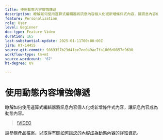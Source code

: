 ```yaml
---
title: 使用動態內容增強傳遞
description: 瞭解如何使用運算式編輯器將訊息內容個人化或新增條件式內容，讓訊息內容成為動態內容。
feature: Personalization
role: User
level: Beginner
doc-type: Feature Video
duration: 165
last-substantial-update: 2025-01-11T00:00:00Z
jira: KT-14455
source-git-commit: 9869357b23d4fee7ec0a9ae7fa1806d0857d9630
workflow-type: tm+mt
source-wordcount: '67'
ht-degree: 0%

---
```



# 使用動態內容增強傳遞

瞭解如何使用運算式編輯器將訊息內容個人化或新增條件式內容，讓訊息內容成為動態內容。

>[!VIDEO](https://video.tv.adobe.com/v/3425795/?learn=on&enablevpops)

請參閱產品檔案，以取得有關[如何讓您的內容成為動態內容](https://experienceleague.adobe.com/en/docs/campaign-web/v8/content/dynamic-content/gs-personalization)的詳細資訊。
